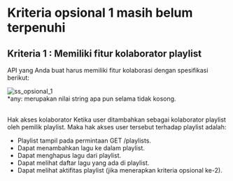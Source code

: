 # Kriteria opsional 1 masih belum terpenuhi

<h2>Kriteria 1 : Memiliki fitur kolaborator playlist</h2>

API yang Anda buat harus memiliki fitur kolaborasi dengan spesifikasi berikut:

![ss_opsional_1](https://github.com/indrayyana/open-music-back-end/assets/93801579/e0e43600-5f81-4a37-b046-ddc5d12bf1bf)
<br>\*any: merupakan nilai string apa pun selama tidak kosong.<br><br>

Hak akses kolaborator
Ketika user ditambahkan sebagai kolaborator playlist oleh pemilik playlist. Maka hak akses user tersebut terhadap playlist adalah:

- Playlist tampil pada permintaan GET /playlists.
- Dapat menambahkan lagu ke dalam playlist.
- Dapat menghapus lagu dari playlist.
- Dapat melihat daftar lagu yang ada di playlist.
- Dapat melihat aktifitas playlist (jika menerapkan kriteria opsional ke-2).
